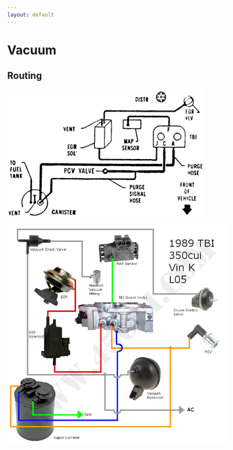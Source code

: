 ```yaml
---
layout: default
---
```


# Vacuum

## Routing

[![Simple](../images/tbi_vacuum_routing.png)](../images/tbi_vacuum_routing.png)

[![Component Color](../images/89_tbi_vacuum_routing_color.png)](../images/89_tbi_vacuum_routing_color.png)
